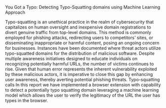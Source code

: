 You Got a Typo: Detecting Typo-Squatting domains using Machine Learning Approach

Typo-squatting is an unethical practice in the realm of cybersecurity that capitalizes on human oversight and inexpensive domain registrations to 
divert genuine traffic from top-level domains. This method is commonly employed for phishing attacks, redirecting users to competitors' sites, or 
disseminating inappropriate or harmful content, posing an ongoing concern for businesses. Instances have been documented where threat actors 
utilize typo-squatted domains for the distribution of malicious software. Despite multiple awareness initiatives designed to educate individuals on 
recognizing potentially harmful URLs, the number of victims continues to rise. Given that human error represents the inherent vulnerability 
exploited by these malicious actors, it is imperative to close this gap by enhancing user awareness, thereby averting potential phishing threats. 
Typo-squatting calls In this report we have implemented a browser extension with capability to detect a potentially typo squatting domain 
leveraging a machine learning model which allows the user to verify the legitimacy of the URL the user has types in the browser.
